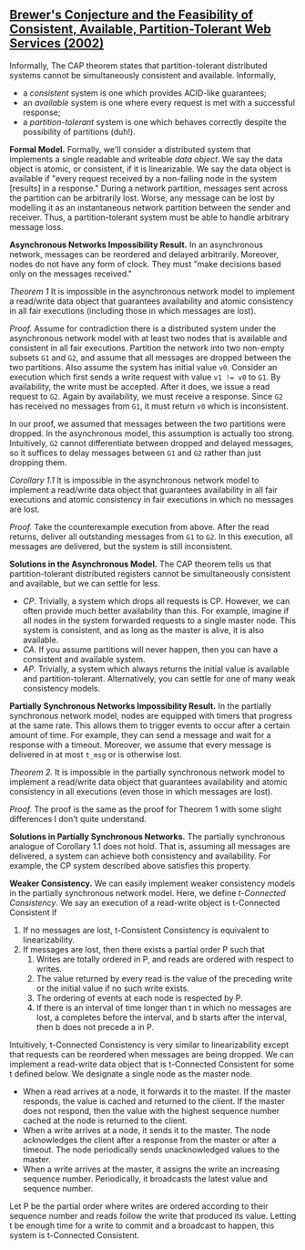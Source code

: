 ## [Brewer's Conjecture and the Feasibility of Consistent, Available, Partition-Tolerant Web Services (2002)](https://scholar.google.com/scholar?cluster=17914402714677808535&hl=en&as_sdt=0,5)
Informally, The CAP theorem states that partition-tolerant distributed systems
cannot be simultaneously consistent and available. Informally,

- a *consistent* system is one which provides ACID-like guarantees;
- an *available* system is one where every request is met with a successful
  response;
- a *partition-tolerant* system is one which behaves correctly despite the
  possibility of partitions (duh!).

**Formal Model.**
Formally, we'll consider a distributed system that implements a single readable
and writeable *data object*. We say the data object is atomic, or consistent,
if it is linearizable. We say the data object is available if "every request
received by a non-failing node in the system [results] in a response." During a
network partition, messages sent across the partition can be arbitrarily lost.
Worse, any message can be lost by modelling it as an instantaneous network
partition between the sender and receiver. Thus, a partition-tolerant system
must be able to handle arbitrary message loss.

**Asynchronous Networks Impossibility Result.**
In an asynchronous network, messages can be reordered and delayed arbitrarily.
Moreover, nodes do not have any form of clock. They must "make decisions based
only on the messages received."

*Theorem 1* It is impossible in the asynchronous network model to implement a
read/write data object that guarantees availability and atomic consistency in
all fair executions (including those in which messages are lost).

*Proof.* Assume for contradiction there is a distributed system under the
asynchronous network model with at least two nodes that is available and
consistent in all fair executions.  Partition the network into two non-empty
subsets `G1` and `G2`, and assume that all messages are dropped between the two
partitions. Also assume the system has initial value `v0`. Consider an
execution which first sends a write request with value `v1 != v0` to `G1`.  By
availability, the write must be accepted. After it does, we issue a read
request to `G2`. Again by availability, we must receive a response. Since `G2`
has received no messages from `G1`, it must return `v0` which is inconsistent.

In our proof, we assumed that messages between the two partitions were dropped.
In the asynchronous model, this assumption is actually too strong. Intuitively,
`G2` cannot differentiate between dropped and delayed messages, so it suffices
to delay messages between `G1` and `G2` rather than just dropping them.

*Corollary 1.1* It is impossible in the asynchronous network model to implement
a read/write data object that guarantees availability in all fair executions
and atomic consistency in fair executions in which no messages are lost.

*Proof.* Take the counterexample execution from above. After the read returns,
deliver all outstanding messages from `G1` to `G2`. In this execution, all
messages are delivered, but the system is still inconsistent.

**Solutions in the Asynchronous Model.**
The CAP theorem tells us that partition-tolerant distributed registers cannot
be simultaneously consistent and available, but we can settle for less.

- *CP*. Trivially, a system which drops all requests is CP. However, we can
  often provide much better availability than this. For example, imagine if all
  nodes in the system forwarded requests to a single master node. This system
  is consistent, and as long as the master is alive, it is also available.
- *CA*. If you assume partitions will never happen, then you can have a
  consistent and available system.
- *AP*. Trivially, a system which always returns the initial value is available
  and partition-tolerant. Alternatively, you can settle for one of many weak
  consistency models.

**Partially Synchronous Networks Impossibility Result.**
In the partially synchronous network model, nodes are equipped with timers that
progress at the same rate. This allows them to trigger events to occur after a
certain amount of time. For example, they can send a message and wait for a
response with a timeout. Moreover, we assume that every message is delivered in
at most `t_msg` or is otherwise lost.

*Theorem 2.* It is impossible in the partially synchronous network model to
implement a read/write data object that guarantees availability and atomic
consistency in all executions (even those in which messages are lost).

*Proof.* The proof is the same as the proof for Theorem 1 with some slight
differences I don't quite understand.

**Solutions in Partially Synchronous Networks.**
The partially synchronous analogue of Corollary 1.1 does not hold. That is,
assuming all messages are delivered, a system can achieve both consistency and
availability. For example, the CP system described above satisfies this
property.

**Weaker Consistency.**
We can easily implement weaker consistency models in the partially synchronous
network model. Here, we define *t-Connected Consistency*. We say an execution
of a read-write object is t-Connected Consistent if

1. If no messages are lost, t-Consistent Consistency is equivalent to
   linearizability.
2. If messages are lost, then there exists a partial order P such that
    1. Writes are totally ordered in P, and reads are ordered with respect to
       writes.
    2. The value returned by every read is the value of the preceding write or
       the initial value if no such write exists.
    3. The ordering of events at each node is respected by P.
    4. If there is an interval of time longer than t in which no messages are
       lost, a completes before the interval, and b starts after the interval,
       then b does not precede a in P.

Intuitively, t-Connected Consistency is very similar to linearizability except
that requests can be reordered when messages are being dropped. We can
implement a read-write data object that is t-Connected Consistent for some t
defined below. We designate a single node as the master node.

- When a read arrives at a node, it forwards it to the master. If the master
  responds, the value is cached and returned to the client. If the master does
  not respond, then the value with the highest sequence number cached at the
  node is returned to the client.
- When a write arrives at a node, it sends it to the master. The node
  acknowledges the client after a response from the master or after a timeout.
  The node periodically sends unacknowledged values to the master.
- When a write arrives at the master, it assigns the write an increasing
  sequence number. Periodically, it broadcasts the latest value and sequence
  number.

Let P be the partial order where writes are ordered according to their sequence
number and reads follow the write that produced its value. Letting t be enough
time for a write to commit and a broadcast to happen, this system is
t-Connected Consistent.
